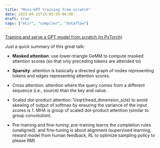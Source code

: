 ```yaml
---
title: "Mini-GPT training from scratch"
date: 2023-04-21T15:05:55-04:00
draft: true
tags: ["mlir", "compiler", "dataflow"]
---
```


[Training and serve a GPT model from scratch (in PyTorch)](https://www.youtube.com/watch?v=kCc8FmEb1nY)

Just a quick summary of this great talk:

- **Masked attention**: use lower-triangle GeMM to compute masked attention scores (so that only preceding tokens are attended to)

- **Sparsity**: attention is basically a directed graph of nodes representing tokens and edges representing attention scores. 

- Cross attention: attention where the query comes from a different sequence (i.e., source) than the key and value.

- Scaled dot-product attention: 1/sqrt(head_dimension_size) to avoid skewing of output of softmax by ensuring the variance of the input scores is 1. MHA is group of scaled dot-product attention (similar to group convolution).

- Pre-training and fine-tuning: pre-training learns the completion rules (unaligned). and fine-tuning is about alignment (supervised learning, reward model from human feedback, RL to optimize sampling policy to please RM)
